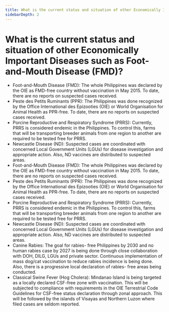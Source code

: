 ```yaml
---
title: What is the current status and situation of other Economically Important Diseases such as FootandMouth Disease FMD?
sidebarDepth: 2
---
```


# What is the current status and situation of other Economically Important Diseases such as Foot-and-Mouth Disease (FMD)?


 - Foot-and-Mouth Disease (FMD): The whole Philippines was declared by the OIE as FMD-free country without vaccination in May 2015. To date, there are no reports on suspected cases received.
 - Peste des Petits Ruminants (PPR): The Philippines was done recognized by the Office International des Epizooties (OIE) or World Organisation for Animal Health as PPR-free. To date, there are no reports on suspected cases received.
 - Porcine Reproductive and Respiratory Syndrome (PRRS): Currently, PRRS is considered endemic in the Philippines. To control this, farms that will be transporting breeder animals from one region to another are required   to be tested free for PRRS.
 - Newcastle Disease (ND): Suspected cases are coordinated with concerned Local Government Units (LGUs) for disease investigation and appropriate action. Also, ND vaccines are distributed to suspected areas.
 - Foot-and-Mouth Disease (FMD): The whole Philippines was declared by the OIE as FMD-free country without vaccination in May 2015. To date, there are no reports on suspected cases received.
 - Peste des Petits Ruminants (PPR): The Philippines was done recognized by the Office International des Epizooties (OIE) or World Organisation for Animal Health as PPR-free. To date, there are no reports on suspected cases received.
 - Porcine Reproductive and Respiratory Syndrome (PRRS): Currently, PRRS is considered endemic in the Philippines. To control this, farms that will be transporting breeder animals from one region to another are required   to be tested free for PRRS.
 - Newcastle Disease (ND): Suspected cases are coordinated with concerned Local Government Units (LGUs) for disease investigation and appropriate action. Also, ND vaccines are distributed to suspected areas.
 - Canine Rabies: The goal for rabies- free Philippines by 2030 and no human rabies case by 2027 is being done through close collaboration with DOH, DILG, LGUs and private sector. Continuous implementation of mass dog/cat vaccination to reduce rabies incidence is being done. Also, there is a progressive local declaration of rabies- free areas being conducted.
 - Classical Swine Fever (Hog Cholera): Mindanao Island is being targeted as a locally declared CSF-free zone with vaccination. This will be subjected to  compliance with requirements in the OIE Terrestrial Code Guidelines for CSF-free status declaration through zonal approach. This will be followed by the islands of Visayas and Northern Luzon where filed cases are seldom reported.
